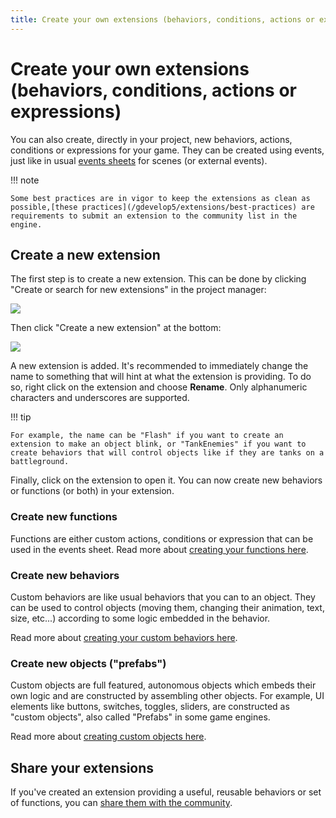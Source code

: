 ```yaml
---
title: Create your own extensions (behaviors, conditions, actions or expressions)
---
```

# Create your own extensions (behaviors, conditions, actions or expressions)

You can also create, directly in your project, new behaviors, actions, conditions or expressions for your game.
They can be created using events, just like in usual [events sheets](/gdevelop5/interface/events-editor) for scenes (or external events).

!!! note

    Some best practices are in vigor to keep the extensions as clean as possible,[these practices](/gdevelop5/extensions/best-practices) are requirements to submit an extension to the community list in the engine.


## Create a new extension

The first step is to create a new extension. This can be done by clicking "Create or search for new extensions" in the project manager:

![](/gdevelop5/extensions/create/pasted/20230305-115305.png)

Then click "Create a new extension" at the bottom:

![](/gdevelop5/extensions/create/pasted/20230305-115341.png)

A new extension is added. It's recommended to immediately change the name to something that will hint at what the extension is providing. To do so, right click on the extension and choose **Rename**. Only alphanumeric characters and underscores are supported.

!!! tip

    For example, the name can be "Flash" if you want to create an extension to make an object blink, or "TankEnemies" if you want to create behaviors that will control objects like if they are tanks on a battleground.

Finally, click on the extension to open it. You can now create new behaviors or functions (or both) in your extension.

### Create new functions

Functions are either custom actions, conditions or expression that can be used in the events sheet.
Read more about [creating your functions here](/gdevelop5/events/functions).

### Create new behaviors

Custom behaviors are like usual behaviors that you can to an object. They can be used to control objects (moving them, changing their animation, text, size, etc...) according to some logic embedded in the behavior.

Read more about [creating your custom behaviors here](/gdevelop5/behaviors/events-based-behaviors).

### Create new objects ("prefabs")

Custom objects are full featured, autonomous objects which embeds their own logic and are constructed by assembling other objects. For example, UI elements like buttons, switches, toggles, sliders, are constructed as "custom objects", also called "Prefabs" in some game engines.

Read more about [creating custom objects here](/gdevelop5/objects/custom-objects-prefab-template).

## Share your extensions

If you've created an extension providing a useful, reusable behaviors or set of functions, you can [share them with the community](/gdevelop5/extensions/share).